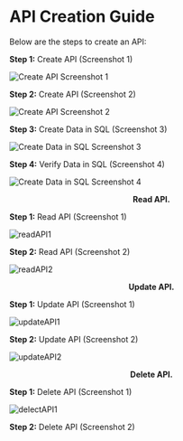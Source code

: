 # API Creation Guide

Below are the steps to create an API:

**Step 1:** Create API (Screenshot 1)

![Create API Screenshot 1](https://github.com/user-attachments/assets/e1876ca8-8989-4e2c-9962-a46e4b373386)

**Step 2:** Create API (Screenshot 2)

![Create API Screenshot 2](https://github.com/user-attachments/assets/84bdc810-a6a2-42c2-8b4f-b7ecfa9a3b5b)

**Step 3:** Create Data in SQL (Screenshot 3)

![Create Data in SQL Screenshot 3](https://github.com/user-attachments/assets/d1d0a834-6493-46d3-ac6c-c49589c6eaad)

**Step 4:** Verify Data in SQL (Screenshot 4)

![Create Data in SQL Screenshot 4](https://github.com/user-attachments/assets/cc424b3f-cfc2-4393-8a46-f1e6df319846)

<p align="center">
  <strong>Read API.</strong>
</p>

**Step 1:** Read API (Screenshot 1)

![readAPI1](https://github.com/user-attachments/assets/14f3d61d-75ec-4856-8804-ec455271106a)

**Step 2:** Read API (Screenshot 2)

![readAPI2](https://github.com/user-attachments/assets/503f17f8-75a4-43b9-b2be-4201f3ee3a6b)

<p align="center">
  <strong>Update API.</strong>
</p>

**Step 1:** Update API (Screenshot 1)

![updateAPI1](https://github.com/user-attachments/assets/8997ac67-eabe-4ba0-91fd-c60ed73e7f9d)

**Step 2:** Update API (Screenshot 2)

![updateAPI2](https://github.com/user-attachments/assets/a2e6eceb-bdb4-48f1-a860-1a9bf04ec948)

<p align="center">
  <strong>Delete API.</strong>
</p>

**Step 1:** Delete API (Screenshot 1)

![delectAPI1](https://github.com/user-attachments/assets/2ac69aaf-d4fc-4403-95d6-f6151cabfe12)

**Step 2:** Delete API (Screenshot 2)
